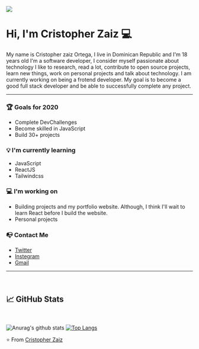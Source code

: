 
<img align="center" src="https://raw.githubusercontent.com/saadeghi/saadeghi/master/dino.gif"/>
<br>

# Hi, I'm Cristopher Zaiz :computer:
My name is Cristopher zaiz Ortega, I live in Dominican Republic and I'm 18 years old I'm a software developer, I consider myself passionate about technology I like to research, read a lot, contribute to open source projects, learn new things, work on personal projects and talk about technology. I am currently working on being a frotend developer. My goal is to become a good full stack developer and be able to successfully complete any project.
***

### :trophy: Goals for 2020 

- Complete DevChallenges
- Become skilled in JavaScript
- Build 30+ projects

### :bulb: I'm currently learning 

- JavaScript
- ReactJS
- Tailwindcss

### :computer: I'm working on 

- Building projects and my portfolio website. Although, I think I'll wait to learn React before I build the website.
- Personal projects

### :mailbox_with_no_mail: Contact Me 

- [Twitter](@CristopherZaiz)
- [Instegram]()
- [Gmail](zaizDeveloper@gmail.com)
***
<br>

## :chart_with_upwards_trend:  GitHub Stats
<br>

![Anurag's github stats](https://github-readme-stats.vercel.app/api?username=CristopherZaiz&show_icons=true)
[![Top Langs](https://github-readme-stats.vercel.app/api/top-langs/?username=CristopherZaiz&layout=compact)](https://github.com/CristopherZaiz/github-readme-stats)

:star: From [Cristopher Zaiz](https://github.com/CristopherZaiz)

